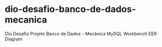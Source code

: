 # dio-desafio-banco-de-dados-mecanica
Dio Desafio Projeto Banco de Dados - Mecânica
MySQL Workbench EER Diagram
